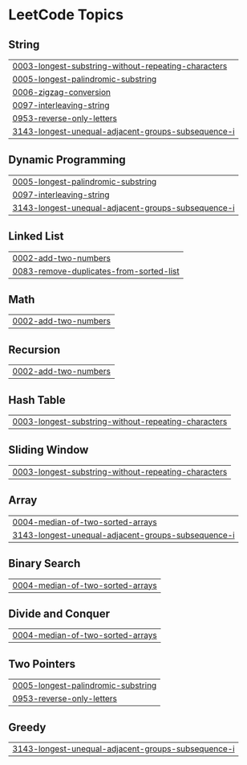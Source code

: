 
<!---LeetCode Topics Start-->
# LeetCode Topics
## String
|  |
| ------- |
| [0003-longest-substring-without-repeating-characters](https://github.com/krunalgoraniya/LeetCode/tree/master/0003-longest-substring-without-repeating-characters) |
| [0005-longest-palindromic-substring](https://github.com/krunalgoraniya/LeetCode/tree/master/0005-longest-palindromic-substring) |
| [0006-zigzag-conversion](https://github.com/krunalgoraniya/LeetCode/tree/master/0006-zigzag-conversion) |
| [0097-interleaving-string](https://github.com/krunalgoraniya/LeetCode/tree/master/0097-interleaving-string) |
| [0953-reverse-only-letters](https://github.com/krunalgoraniya/LeetCode/tree/master/0953-reverse-only-letters) |
| [3143-longest-unequal-adjacent-groups-subsequence-i](https://github.com/krunalgoraniya/LeetCode/tree/master/3143-longest-unequal-adjacent-groups-subsequence-i) |
## Dynamic Programming
|  |
| ------- |
| [0005-longest-palindromic-substring](https://github.com/krunalgoraniya/LeetCode/tree/master/0005-longest-palindromic-substring) |
| [0097-interleaving-string](https://github.com/krunalgoraniya/LeetCode/tree/master/0097-interleaving-string) |
| [3143-longest-unequal-adjacent-groups-subsequence-i](https://github.com/krunalgoraniya/LeetCode/tree/master/3143-longest-unequal-adjacent-groups-subsequence-i) |
## Linked List
|  |
| ------- |
| [0002-add-two-numbers](https://github.com/krunalgoraniya/LeetCode/tree/master/0002-add-two-numbers) |
| [0083-remove-duplicates-from-sorted-list](https://github.com/krunalgoraniya/LeetCode/tree/master/0083-remove-duplicates-from-sorted-list) |
## Math
|  |
| ------- |
| [0002-add-two-numbers](https://github.com/krunalgoraniya/LeetCode/tree/master/0002-add-two-numbers) |
## Recursion
|  |
| ------- |
| [0002-add-two-numbers](https://github.com/krunalgoraniya/LeetCode/tree/master/0002-add-two-numbers) |
## Hash Table
|  |
| ------- |
| [0003-longest-substring-without-repeating-characters](https://github.com/krunalgoraniya/LeetCode/tree/master/0003-longest-substring-without-repeating-characters) |
## Sliding Window
|  |
| ------- |
| [0003-longest-substring-without-repeating-characters](https://github.com/krunalgoraniya/LeetCode/tree/master/0003-longest-substring-without-repeating-characters) |
## Array
|  |
| ------- |
| [0004-median-of-two-sorted-arrays](https://github.com/krunalgoraniya/LeetCode/tree/master/0004-median-of-two-sorted-arrays) |
| [3143-longest-unequal-adjacent-groups-subsequence-i](https://github.com/krunalgoraniya/LeetCode/tree/master/3143-longest-unequal-adjacent-groups-subsequence-i) |
## Binary Search
|  |
| ------- |
| [0004-median-of-two-sorted-arrays](https://github.com/krunalgoraniya/LeetCode/tree/master/0004-median-of-two-sorted-arrays) |
## Divide and Conquer
|  |
| ------- |
| [0004-median-of-two-sorted-arrays](https://github.com/krunalgoraniya/LeetCode/tree/master/0004-median-of-two-sorted-arrays) |
## Two Pointers
|  |
| ------- |
| [0005-longest-palindromic-substring](https://github.com/krunalgoraniya/LeetCode/tree/master/0005-longest-palindromic-substring) |
| [0953-reverse-only-letters](https://github.com/krunalgoraniya/LeetCode/tree/master/0953-reverse-only-letters) |
## Greedy
|  |
| ------- |
| [3143-longest-unequal-adjacent-groups-subsequence-i](https://github.com/krunalgoraniya/LeetCode/tree/master/3143-longest-unequal-adjacent-groups-subsequence-i) |
<!---LeetCode Topics End-->